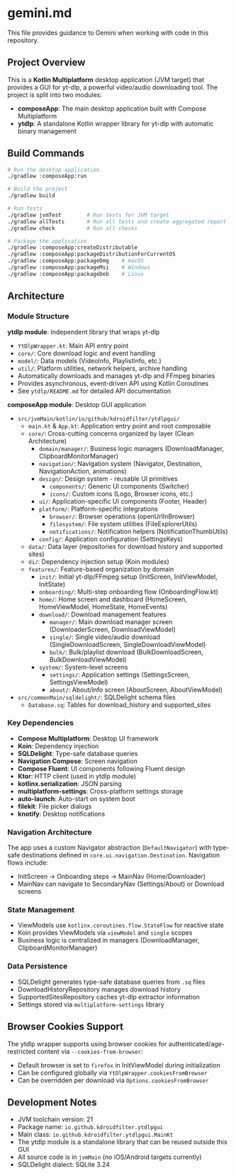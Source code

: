 # gemini.md

This file provides guidance to Gemini when working with code in this repository.

## Project Overview

This is a **Kotlin Multiplatform** desktop application (JVM target) that provides a GUI for yt-dlp, a powerful video/audio downloading tool. The project is split into two modules:

- **composeApp**: The main desktop application built with Compose Multiplatform
- **ytdlp**: A standalone Kotlin wrapper library for yt-dlp with automatic binary management

## Build Commands

```bash
# Run the desktop application
./gradlew :composeApp:run

# Build the project
./gradlew build

# Run tests
./gradlew jvmTest        # Run tests for JVM target
./gradlew allTests       # Run all tests and create aggregated report
./gradlew check          # Run all checks

# Package the application
./gradlew :composeApp:createDistributable
./gradlew :composeApp:packageDistributionForCurrentOS
./gradlew :composeApp:packageDmg    # macOS
./gradlew :composeApp:packageMsi    # Windows
./gradlew :composeApp:packageDeb    # Linux
```

## Architecture

### Module Structure

**ytdlp module**: Independent library that wraps yt-dlp
- `YtDlpWrapper.kt`: Main API entry point
- `core/`: Core download logic and event handling
- `model/`: Data models (VideoInfo, PlaylistInfo, etc.)
- `util/`: Platform utilities, network helpers, archive handling
- Automatically downloads and manages yt-dlp and FFmpeg binaries
- Provides asynchronous, event-driven API using Kotlin Coroutines
- See `ytdlp/README.md` for detailed API documentation

**composeApp module**: Desktop GUI application
- `src/jvmMain/kotlin/io/github/kdroidfilter/ytdlpgui/`
  - `main.kt` & `App.kt`: Application entry point and root composable
  - `core/`: Cross-cutting concerns organized by layer (Clean Architecture)
    - `domain/manager/`: Business logic managers (DownloadManager, ClipboardMonitorManager)
    - `navigation/`: Navigation system (Navigator, Destination, NavigationAction, animations)
    - `design/`: Design system - reusable UI primitives
      - `components/`: Generic UI components (Switcher)
      - `icons/`: Custom icons (Logo, Browser icons, etc.)
    - `ui/`: Application-specific UI components (Footer, Header)
    - `platform/`: Platform-specific integrations
      - `browser/`: Browser operations (openUrlInBrowser)
      - `filesystem/`: File system utilities (FileExplorerUtils)
      - `notifications/`: Notification helpers (NotificationThumbUtils)
    - `config/`: Application configuration (SettingsKeys)
  - `data/`: Data layer (repositories for download history and supported sites)
  - `di/`: Dependency injection setup (Koin modules)
  - `features/`: Feature-based organization by domain
    - `init/`: Initial yt-dlp/FFmpeg setup (InitScreen, InitViewModel, InitState)
    - `onboarding/`: Multi-step onboarding flow (OnboardingFlow.kt)
    - `home/`: Home screen and dashboard (HomeScreen, HomeViewModel, HomeState, HomeEvents)
    - `download/`: Download management features
      - `manager/`: Main download manager screen (DownloaderScreen, DownloadViewModel)
      - `single/`: Single video/audio download (SingleDownloadScreen, SingleDownloadViewModel)
      - `bulk/`: Bulk/playlist download (BulkDownloadScreen, BulkDownloadViewModel)
    - `system/`: System-level screens
      - `settings/`: Application settings (SettingsScreen, SettingsViewModel)
      - `about/`: About/info screen (AboutScreen, AboutViewModel)
- `src/commonMain/sqldelight/`: SQLDelight schema files
  - `Database.sq`: Tables for download_history and supported_sites

### Key Dependencies

- **Compose Multiplatform**: Desktop UI framework
- **Koin**: Dependency injection
- **SQLDelight**: Type-safe database queries
- **Navigation Compose**: Screen navigation
- **Compose Fluent**: UI components following Fluent design
- **Ktor**: HTTP client (used in ytdlp module)
- **kotlinx.serialization**: JSON parsing
- **multiplatform-settings**: Cross-platform settings storage
- **auto-launch**: Auto-start on system boot
- **filekit**: File picker dialogs
- **knotify**: Desktop notifications

### Navigation Architecture

The app uses a custom Navigator abstraction (`DefaultNavigator`) with type-safe destinations defined in `core.ui.navigation.Destination`. Navigation flows include:
- InitScreen → Onboarding steps → MainNav (Home/Downloader)
- MainNav can navigate to SecondaryNav (Settings/About) or Download screens

### State Management

- ViewModels use `kotlinx.coroutines.flow.StateFlow` for reactive state
- Koin provides ViewModels via `viewModel` and `single` scopes
- Business logic is centralized in managers (DownloadManager, ClipboardMonitorManager)

### Data Persistence

- SQLDelight generates type-safe database queries from `.sq` files
- DownloadHistoryRepository manages download history
- SupportedSitesRepository caches yt-dlp extractor information
- Settings stored via `multiplatform-settings` library

## Browser Cookies Support

The ytdlp wrapper supports using browser cookies for authenticated/age-restricted content via `--cookies-from-browser`:
- Default browser is set to `firefox` in InitViewModel during initialization
- Can be configured globally via `YtDlpWrapper.cookiesFromBrowser`
- Can be overridden per download via `Options.cookiesFromBrowser`

## Development Notes

- JVM toolchain version: 21
- Package name: `io.github.kdroidfilter.ytdlpgui`
- Main class: `io.github.kdroidfilter.ytdlpgui.MainKt`
- The ytdlp module is a standalone library that can be reused outside this GUI
- All source code is in `jvmMain` (no iOS/Android targets currently)
- SQLDelight dialect: SQLite 3.24
